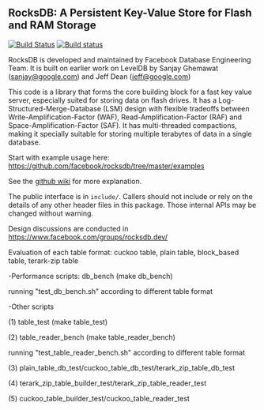 ## RocksDB: A Persistent Key-Value Store for Flash and RAM Storage

[![Build Status](https://travis-ci.org/facebook/rocksdb.svg?branch=master)](https://travis-ci.org/facebook/rocksdb)
[![Build status](https://ci.appveyor.com/api/projects/status/fbgfu0so3afcno78/branch/master?svg=true)](https://ci.appveyor.com/project/Facebook/rocksdb/branch/master)


RocksDB is developed and maintained by Facebook Database Engineering Team.
It is built on earlier work on LevelDB by Sanjay Ghemawat (sanjay@google.com)
and Jeff Dean (jeff@google.com)

This code is a library that forms the core building block for a fast
key value server, especially suited for storing data on flash drives.
It has a Log-Structured-Merge-Database (LSM) design with flexible tradeoffs
between Write-Amplification-Factor (WAF), Read-Amplification-Factor (RAF)
and Space-Amplification-Factor (SAF). It has multi-threaded compactions,
making it specially suitable for storing multiple terabytes of data in a
single database.

Start with example usage here: https://github.com/facebook/rocksdb/tree/master/examples

See the [github wiki](https://github.com/facebook/rocksdb/wiki) for more explanation.

The public interface is in `include/`.  Callers should not include or
rely on the details of any other header files in this package.  Those
internal APIs may be changed without warning.

Design discussions are conducted in https://www.facebook.com/groups/rocksdb.dev/

Evaluation of each table format: cuckoo table, plain table, block_based table, terark-zip table

-Performance scripts: db_bench (make db_bench)

running "test_db_bench.sh" according to different table format

-Other scripts

(1) table_test (make table_test)

(2) table_reader_bench (make table_reader_bench)

running "test_table_reader_bench.sh" according to different table format

(3) plain_table_db_test/cuckoo_table_db_test/terark_zip_table_db_test

(4) terark_zip_table_builder_test/terark_zip_table_reader_test

(5) cuckoo_table_builder_test/cuckoo_table_reader_test 
 
